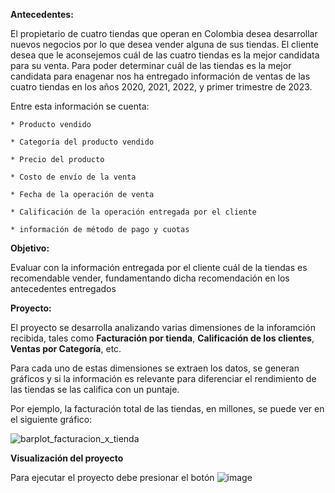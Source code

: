 **Antecedentes:**

  El propietario de cuatro tiendas que operan en Colombia desea desarrollar nuevos negocios por lo que desea vender alguna de sus tiendas.
  El cliente desea que le aconsejemos cuál de las cuatro tiendas es la mejor candidata para su venta.
  Para poder determinar cuál de las tiendas es la mejor candidata para enagenar nos ha entregado información de ventas de las cuatro tiendas en los años 2020, 2021, 2022, y primer trimestre de 2023. 
  
  Entre esta información se cuenta:
  
    * Producto vendido
    
    * Categoría del producto vendido
    
    * Precio del producto
    
    * Costo de envío de la venta
    
    * Fecha de la operación de venta
    
    * Calificación de la operación entregada por el cliente
    
    * información de método de pago y cuotas

**Objetivo:**

  Evaluar con la información entregada por el cliente cuál de la tiendas es recomendable vender, fundamentando dicha recomendación en los antecedentes entregados

**Proyecto:**

  El proyecto se desarrolla analizando varias dimensiones de la inforamción recibida, tales como **Facturación por tienda**, **Calificación de los clientes**, **Ventas por Categoría**, etc.

  Para cada uno de estas dimensiones se extraen los datos, se generan gráficos y si la información es relevante para diferenciar el rendimiento de las tiendas se las califica con un puntaje.

  Por ejemplo, la facturación total de las tiendas, en millones, se puede ver en el siguiente gráfico:

![barplot_facturacion_x_tienda](https://github.com/user-attachments/assets/3232c82c-6d8b-42d9-b50f-c28c1d3ad4d0)

**Visualización del proyecto**

Para ejecutar el proyecto debe presionar el botón ![image](https://github.com/user-attachments/assets/7e9d8db1-c7a6-4f2e-8443-2c92c927655f)
